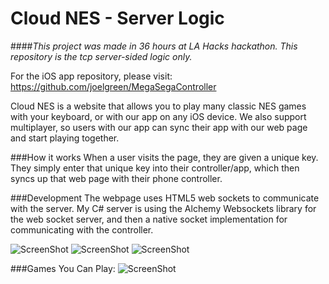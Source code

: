 Cloud NES - Server Logic
===============

####*This project was made in 36 hours at LA Hacks hackathon. This repository is the tcp server-sided logic only.* 

For the iOS app repository, please visit: https://github.com/joelgreen/MegaSegaController

Cloud NES is a website that allows you to play many classic NES games with your keyboard, or with our app on any iOS device. We also support multiplayer, so users with our app can sync their app with our web page and start playing together.

###How it works
When a user visits the page, they are given a unique key. They simply enter that unique key into their controller/app, which then syncs up that web page with their phone controller.

###Development
The webpage uses HTML5 web sockets to communicate with the server. My C# server is using the Alchemy Websockets library for the web socket server, and then a native socket implementation for communicating with the controller.

![ScreenShot](http://i.imgur.com/eUfmyjS.png)
![ScreenShot](http://i.imgur.com/oKczOC2.jpg)
![ScreenShot](http://i.imgur.com/etePpTh.jpg)

###Games You Can Play:
![ScreenShot](http://i.imgur.com/r8IFJoc.png)
